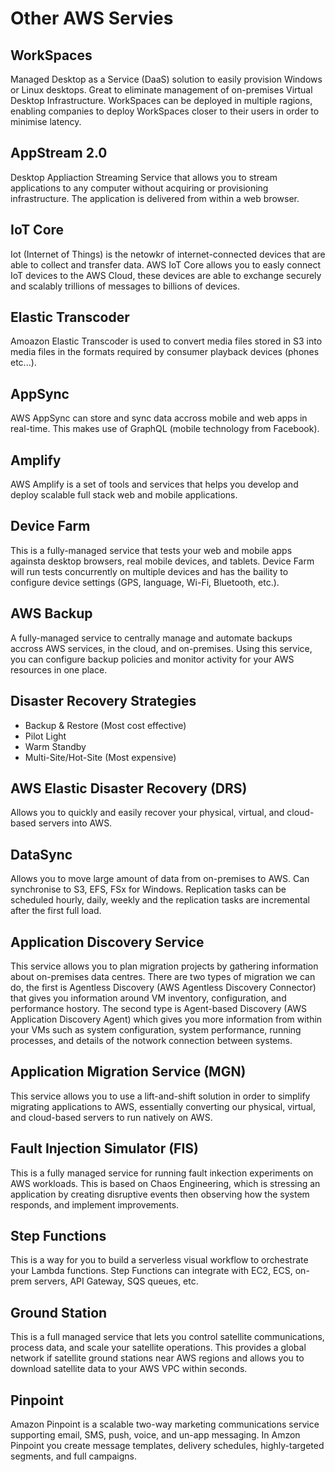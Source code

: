 # Other AWS Servies
## WorkSpaces
Managed Desktop as a Service (DaaS) solution to easily provision Windows or Linux desktops. Great to eliminate management of on-premises Virtual Desktop Infrastructure. WorkSpaces can be deployed in multiple ragions, enabling companies to deploy WorkSpaces closer to their users in order to minimise latency.

## AppStream 2.0
Desktop Appliaction Streaming Service that allows you to stream applications to any computer without acquiring or provisioning infrastructure. The application is delivered from within a web browser.

## IoT Core
Iot (Internet of Things) is the netowkr of internet-connected devices that are able to collect and transfer data. AWS IoT Core allows you to easly connect IoT devices to the AWS Cloud, these devices are able to exchange securely and scalably trillions of messages to billions of devices.

## Elastic Transcoder
Amoazon Elastic Transcoder is used to convert media files stored in S3 into media files in the formats required by consumer playback devices (phones etc...).

## AppSync
AWS AppSync can store and sync data accross mobile and web apps in real-time. This makes use of GraphQL (mobile technology from Facebook).

## Amplify
AWS Amplify is a set of tools and services that helps you develop and deploy scalable full stack web and mobile applications.

## Device Farm
This is a fully-managed service that tests your web and mobile apps againsta desktop browsers, real mobile devices, and tablets. Device Farm will run tests concurrently on multiple devices and has the baility to configure device settings (GPS, language, Wi-Fi, Bluetooth, etc.).

## AWS Backup
A fully-managed service to centrally manage and automate backups accross AWS services, in the cloud, and on-premises. Using this service, you can configure backup policies and monitor activity for your AWS resources in one place.

## Disaster Recovery Strategies
- Backup & Restore (Most cost effective)
- Pilot Light
- Warm Standby
- Multi-Site/Hot-Site (Most expensive)

## AWS Elastic Disaster Recovery (DRS)
Allows you to quickly and easily recover your physical, virtual, and cloud-based servers into AWS.

## DataSync
Allows you to move large amount of data from on-premises to AWS. Can synchronise to S3, EFS, FSx for Windows. Replication tasks can be scheduled hourly, daily, weekly and the replication tasks are incremental after the first full load.

## Application Discovery Service
This service allows you to plan migration projects by gathering information about on-premises data centres. There are two types of migration we can do, the first is Agentless Discovery (AWS Agentless Discovery Connector) that gives you information around VM inventory, configuration, and performance hostory. The second type is Agent-based Discovery (AWS Application Discovery Agent) which gives you more information from within your VMs such as system configuration, system performance, running processes, and details of the notwork connection between systems.

## Application Migration Service (MGN)
This service allows you to use a lift-and-shift solution in order to simplify migrating applications to AWS, essentially converting our physical, virtual, and cloud-based servers to run natively on AWS.

## Fault Injection Simulator (FIS)
This is a fully managed service for running fault inkection experiments on AWS workloads. This is based on Chaos Engineering, which is stressing an application by creating disruptive events then observing how the system responds, and implement improvements.

## Step Functions
This is a way for you to build a serverless visual workflow to orchestrate your Lambda functions. Step Functions can integrate with EC2, ECS, on-prem servers, API Gateway, SQS queues, etc.

## Ground Station
This is a full managed service that lets you control satellite communications, process data, and scale your satellite operations. This provides a global network if satellite ground stations near AWS regions and allows you to download satellite data to your AWS VPC within seconds.

## Pinpoint
Amazon Pinpoint is a scalable two-way marketing communications service supporting email, SMS, push, voice, and un-app messaging. In Amzon Pinpoint you create message templates, delivery schedules, highly-targeted segments, and full campaigns.